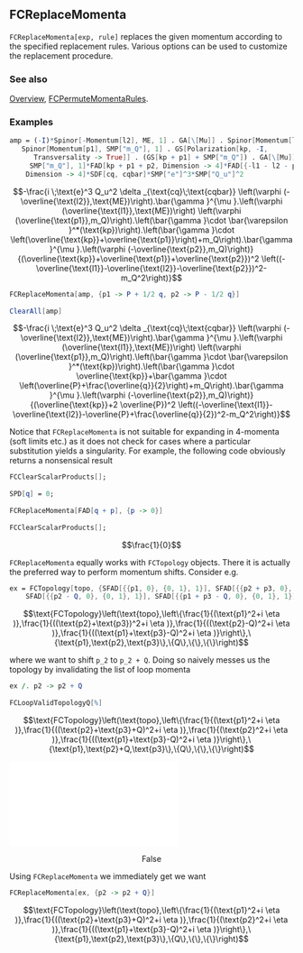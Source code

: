 ## FCReplaceMomenta

`FCReplaceMomenta[exp, rule]`  replaces the given momentum according to the specified replacement rules. Various options can be used to customize the replacement procedure.

### See also

[Overview](Extra/FeynCalc.md), [FCPermuteMomentaRules](FCPermuteMomentaRules.md).

### Examples

```mathematica
amp = (-I)*Spinor[-Momentum[l2], ME, 1] . GA[\[Mu]] . Spinor[Momentum[l1], ME, 1]*
   Spinor[Momentum[p1], SMP["m_Q"], 1] . GS[Polarization[kp, -I, 
      Transversality -> True]] . (GS[kp + p1] + SMP["m_Q"]) . GA[\[Mu]] . Spinor[-Momentum[p2], 
     SMP["m_Q"], 1]*FAD[kp + p1 + p2, Dimension -> 4]*FAD[{-l1 - l2 - p2, SMP["m_Q"]}, 
    Dimension -> 4]*SDF[cq, cqbar]*SMP["e"]^3*SMP["Q_u"]^2
```

$$-\frac{i \;\text{e}^3 Q_u^2 \delta _{\text{cq}\;\text{cqbar}} \left(\varphi (-\overline{\text{l2}},\text{ME})\right).\bar{\gamma }^{\mu }.\left(\varphi (\overline{\text{l1}},\text{ME})\right) \left(\varphi (\overline{\text{p1}},m_Q)\right).\left(\bar{\gamma }\cdot \bar{\varepsilon }^*(\text{kp})\right).\left(\bar{\gamma }\cdot \left(\overline{\text{kp}}+\overline{\text{p1}}\right)+m_Q\right).\bar{\gamma }^{\mu }.\left(\varphi (-\overline{\text{p2}},m_Q)\right)}{(\overline{\text{kp}}+\overline{\text{p1}}+\overline{\text{p2}})^2 \left((-\overline{\text{l1}}-\overline{\text{l2}}-\overline{\text{p2}})^2-m_Q^2\right)}$$

```mathematica
FCReplaceMomenta[amp, {p1 -> P + 1/2 q, p2 -> P - 1/2 q}] 
 
ClearAll[amp]
```

$$-\frac{i \;\text{e}^3 Q_u^2 \delta _{\text{cq}\;\text{cqbar}} \left(\varphi (-\overline{\text{l2}},\text{ME})\right).\bar{\gamma }^{\mu }.\left(\varphi (\overline{\text{l1}},\text{ME})\right) \left(\varphi (\overline{\text{p1}},m_Q)\right).\left(\bar{\gamma }\cdot \bar{\varepsilon }^*(\text{kp})\right).\left(\bar{\gamma }\cdot \overline{\text{kp}}+\bar{\gamma }\cdot \left(\overline{P}+\frac{\overline{q}}{2}\right)+m_Q\right).\bar{\gamma }^{\mu }.\left(\varphi (-\overline{\text{p2}},m_Q)\right)}{(\overline{\text{kp}}+2 \overline{P})^2 \left((-\overline{\text{l1}}-\overline{\text{l2}}-\overline{P}+\frac{\overline{q}}{2})^2-m_Q^2\right)}$$

Notice that `FCReplaceMomenta` is not suitable for expanding in 4-momenta (soft limits etc.) as it does not check for cases where a particular substitution yields a singularity. For example, the following code obviously returns a nonsensical result

```mathematica
FCClearScalarProducts[]; 
 
SPD[q] = 0; 
 
FCReplaceMomenta[FAD[q + p], {p -> 0}] 
 
FCClearScalarProducts[];
```

$$\frac{1}{0}$$

`FCReplaceMomenta` equally works with `FCTopology` objects. There it is actually the preferred way to perform momentum shifts. Consider e.g.

```mathematica
ex = FCTopology[topo, {SFAD[{{p1, 0}, {0, 1}, 1}], SFAD[{{p2 + p3, 0}, {0, 1}, 1}], 
    SFAD[{{p2 - Q, 0}, {0, 1}, 1}], SFAD[{{p1 + p3 - Q, 0}, {0, 1}, 1}]}, {p1, p2, p3}, {Q}, {}, {}]
```

$$\text{FCTopology}\left(\text{topo},\left\{\frac{1}{(\text{p1}^2+i \eta )},\frac{1}{((\text{p2}+\text{p3})^2+i \eta )},\frac{1}{((\text{p2}-Q)^2+i \eta )},\frac{1}{((\text{p1}+\text{p3}-Q)^2+i \eta )}\right\},\{\text{p1},\text{p2},\text{p3}\},\{Q\},\{\},\{\}\right)$$

where we want to shift `p_2` to `p_2 + Q`. Doing so naively messes us the topology by invalidating the list of loop momenta

```mathematica
ex /. p2 -> p2 + Q 
 
FCLoopValidTopologyQ[%]
```

$$\text{FCTopology}\left(\text{topo},\left\{\frac{1}{(\text{p1}^2+i \eta )},\frac{1}{((\text{p2}+\text{p3}+Q)^2+i \eta )},\frac{1}{(\text{p2}^2+i \eta )},\frac{1}{((\text{p1}+\text{p3}-Q)^2+i \eta )}\right\},\{\text{p1},\text{p2}+Q,\text{p3}\},\{Q\},\{\},\{\}\right)$$

![0u1i6qpgdpbjs](img/0u1i6qpgdpbjs.pdf)

$$\text{False}$$

Using `FCReplaceMomenta` we immediately get we want

```mathematica
FCReplaceMomenta[ex, {p2 -> p2 + Q}]
```

$$\text{FCTopology}\left(\text{topo},\left\{\frac{1}{(\text{p1}^2+i \eta )},\frac{1}{((\text{p2}+\text{p3}+Q)^2+i \eta )},\frac{1}{(\text{p2}^2+i \eta )},\frac{1}{((\text{p1}+\text{p3}-Q)^2+i \eta )}\right\},\{\text{p1},\text{p2},\text{p3}\},\{Q\},\{\},\{\}\right)$$